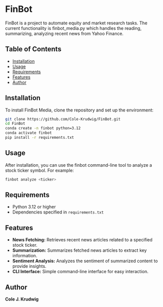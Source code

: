 # FinBot

FinBot is a project to automate equity and market research tasks. The current functionality is finbot_media.py which handles the reading, summarizing, analyzing recent news from Yahoo Finance.

## Table of Contents

- [Installation](#installation)
- [Usage](#usage)
- [Requirements](#requirements)
- [Features](#features)
- [Author](#author)

## Installation

To install FinBot Media, clone the repository and set up the environment:

```bash
git clone https://github.com/Cole-Krudwig/FinBot.git
cd FinBot
conda create -n finbot python=3.12
conda activate finbot
pip install -r requirements.txt
```

## Usage

After installation, you can use the finbot command-line tool to analyze a stock ticker symbol. For example:

```bash
finbot analyze <ticker>
```

## Requirements

- Python 3.12 or higher
- Dependencies specified in `requirements.txt`

## Features

- **News Fetching:** Retrieves recent news articles related to a specified stock ticker.
- **Summarization:** Summarizes fetched news articles to extract key information.
- **Sentiment Analysis:** Analyzes the sentiment of summarized content to provide insights.
- **CLI Interface:** Simple command-line interface for easy interaction.

## Author

**Cole J. Krudwig**